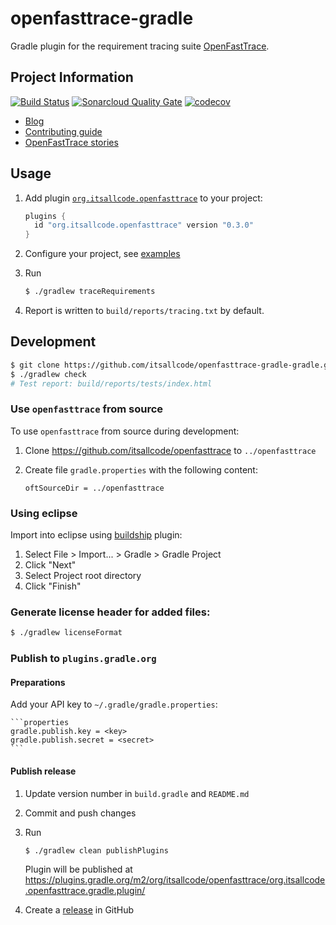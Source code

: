 # openfasttrace-gradle
Gradle plugin for the requirement tracing suite [OpenFastTrace](https://github.com/itsallcode/openfasttrace).

## Project Information

[![Build Status](https://travis-ci.org/itsallcode/openfasttrace-gradle.svg?branch=develop)](https://travis-ci.org/itsallcode/openfasttrace-gradle)
[![Sonarcloud Quality Gate](https://sonarcloud.io/api/project_badges/measure?project=org.itsallcode%3Aopenfasttrace-gradle%3Adevelop&metric=alert_status)](https://sonarcloud.io/dashboard?id=org.itsallcode%3Aopenfasttrace-gradle%3Adevelop)
[![codecov](https://codecov.io/gh/itsallcode/openfasttrace-gradle/branch/develop/graph/badge.svg)](https://codecov.io/gh/itsallcode/openfasttrace-gradle)

* [Blog](https://blog.itsallcode.org/)
* [Contributing guide](CONTRIBUTING.md)
* [OpenFastTrace stories](https://github.com/itsallcode/openfasttrace/wiki/OFT-Stories)

## Usage

1. Add plugin [`org.itsallcode.openfasttrace`](https://plugins.gradle.org/plugin/org.itsallcode.openfasttrace) to your project:

    ```gradle
    plugins {
      id "org.itsallcode.openfasttrace" version "0.3.0"
    }
    ```

1. Configure your project, see [examples](https://github.com/itsallcode/openfasttrace-gradle/tree/develop/example-projects)
1. Run

    ```bash
    $ ./gradlew traceRequirements
    ```

1. Report is written to `build/reports/tracing.txt` by default.

## Development

```bash
$ git clone https://github.com/itsallcode/openfasttrace-gradle-gradle.git
$ ./gradlew check
# Test report: build/reports/tests/index.html
```

### Use `openfasttrace` from source

To use `openfasttrace` from source during development:

1. Clone https://github.com/itsallcode/openfasttrace to `../openfasttrace`
1. Create file `gradle.properties` with the following content:

    ```properties
    oftSourceDir = ../openfasttrace
    ```

### Using eclipse

Import into eclipse using [buildship](https://projects.eclipse.org/projects/tools.buildship) plugin:

1. Select File > Import... > Gradle > Gradle Project
1. Click "Next"
1. Select Project root directory
1. Click "Finish"

### Generate license header for added files:

```bash
$ ./gradlew licenseFormat
```

### Publish to `plugins.gradle.org`

#### Preparations

Add your API key to `~/.gradle/gradle.properties`:

    ```properties
    gradle.publish.key = <key>
    gradle.publish.secret = <secret>
    ```

#### Publish release

1. Update version number in `build.gradle` and `README.md`
1. Commit and push changes
1. Run

    ```bash
    $ ./gradlew clean publishPlugins
    ```

   Plugin will be published at https://plugins.gradle.org/m2/org/itsallcode/openfasttrace/org.itsallcode.openfasttrace.gradle.plugin/
1. Create a [release](https://github.com/itsallcode/openfasttrace-gradle/releases) in GitHub
